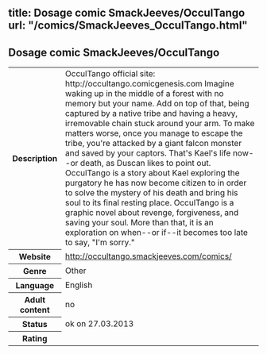 title: Dosage comic SmackJeeves/OcculTango
url: "/comics/SmackJeeves_OcculTango.html"
---
Dosage comic SmackJeeves/OcculTango
-----------------------------------------

<table class="comicinfo">
<tr>
<th>Description</th><td>OcculTango official site: http://occultango.comicgenesis.com Imagine waking up in the middle of a forest with no memory but your name. Add on top of that, being captured by a native tribe and having a heavy, irremovable chain stuck around your arm. To make matters worse, once you manage to escape the tribe, you're attacked by a giant falcon monster and saved by your captors. That's Kael's life now--or death, as Duscan likes to point out. OcculTango is a story about Kael exploring the purgatory he has now become citizen to in order to solve the mystery of his death and bring his soul to its final resting place. OcculTango is a graphic novel about revenge, forgiveness, and saving your soul. More than that, it is an exploration on when--or if--it becomes too late to say, &quot;I'm sorry.&quot;</td>
</tr>
<tr>
<th>Website</th><td><a href="http://occultango.smackjeeves.com/comics/">http://occultango.smackjeeves.com/comics/</a></td>
</tr>
<tr>
<th>Genre</th><td>Other</td>
</tr>
<tr>
<th>Language</th><td>English</td>
</tr>
<tr>
<th>Adult content</th><td>no</td>
</tr>
<tr>
<th>Status</th><td>ok on 27.03.2013</td>
</tr>
<tr>
<th>Rating</th><td><div class="g-plusone" data-size="standard" data-annotation="bubble"
 data-href="http://occultango.smackjeeves.com/comics/"></div></td>
</tr>
</table>
<script type="text/javascript">
  (function() {
    var po = document.createElement('script'); po.type = 'text/javascript'; po.async = true;
    po.src = 'https://apis.google.com/js/plusone.js';
    var s = document.getElementsByTagName('script')[0]; s.parentNode.insertBefore(po, s);
  })();
</script>
